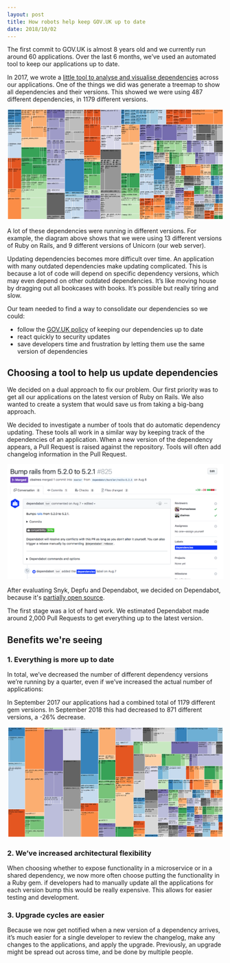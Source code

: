 ```yaml
---
layout: post
title: How robots help keep GOV.UK up to date
date: 2018/10/02
---
```


The first commit to GOV.UK is almost 8 years old and we currently run around 60 applications. Over the last 6 months, we’ve used an automated tool to keep our applications up to date.

In 2017, we wrote a [little tool to analyse and visualise dependencies](https://github.com/alphagov/govuk-dependency-analysis) across our applications. One of the things we did was generate a treemap to show all dependencies and their versions. This showed we were using 487 different dependencies, in 1179 different versions.

![](/media/2018-10-02-1.png)

A lot of these dependencies were running in different versions. For example, the diagram above shows that we were using 13 different versions of Ruby on Rails, and 9 different versions of Unicorn (our web server).

Updating dependencies becomes more difficult over time. An application with many outdated dependencies make updating complicated. This is because a lot of code will depend on specific dependency versions, which may even depend on other outdated dependencies. It’s like moving house by dragging out all bookcases with books. It’s possible but really tiring and slow.

Our team needed to find a way to consolidate our dependencies so we could:

- follow the [GOV.UK policy](/manual/keeping-software-current.html) of keeping our dependencies up to date
- react quickly to security updates
- save developers time and frustration by letting them use the same version of dependencies

## Choosing a tool to help us update dependencies

We decided on a dual approach to fix our problem. Our first priority was to get all our applications on the latest version of Ruby on Rails. We also wanted to create a system that would save us from taking a big-bang approach.

We decided to investigate a number of tools that do automatic dependency updating. These tools all work in a similar way by keeping track of the dependencies of an application. When a new version of the dependency appears, a Pull Request is raised against the repository. Tools will often add changelog information in the Pull Request.

![](/media/2018-10-02-3.png)

After evaluating Snyk, Depfu and Dependabot, we decided on Dependabot, because it's [partially open source](https://github.com/dependabot/dependabot-core).

The first stage was a lot of hard work. We estimated Dependabot made around 2,000 Pull Requests to get everything up to the latest version.

## Benefits we're seeing

### 1. Everything is more up to date

In total, we’ve decreased the number of different dependency versions we’re running by a quarter, even if we’ve increased the actual number of applications:

In September 2017 our applications had a combined total of 1179 different gem versions. In September 2018 this had decreased to 871 different versions, a -26% decrease.

![](/media/2018-10-02-2.png)

### 2. We’ve increased architectural flexibility

When choosing whether to expose functionality in a microservice or in a shared dependency, we now more often choose putting the functionality in a Ruby gem. if developers had to manually update all the applications for each version bump this would be really expensive. This allows for easier testing and development.

### 3. Upgrade cycles are easier

Because we now get notified when a new version of a dependency arrives, it’s much easier for a single developer to review the changelog, make any changes to the applications, and apply the upgrade. Previously, an upgrade might be spread out across time, and be done by multiple people.
